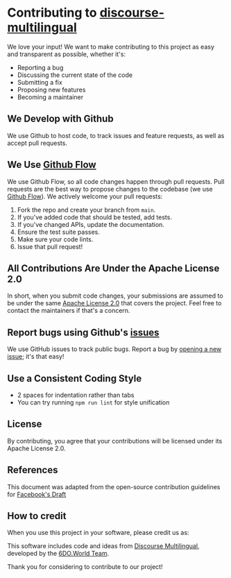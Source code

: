 # Contributing to [discourse-multilingual](https://github.com/6doworld/discourse-multilingual)

 

We love your input! We want to make contributing to this project as easy and transparent as possible, whether it's:

 

- Reporting a bug
- Discussing the current state of the code
- Submitting a fix
- Proposing new features
- Becoming a maintainer

 

## We Develop with Github
We use Github to host code, to track issues and feature requests, as well as accept pull requests.

 

## We Use [Github Flow](https://guides.github.com/introduction/flow/index.html)
We use Github Flow, so all code changes happen through pull requests. Pull requests are the best way to propose changes to the codebase (we use [Github Flow](https://guides.github.com/introduction/flow/index.html)). We actively welcome your pull requests:

 

1. Fork the repo and create your branch from `main`.
2. If you've added code that should be tested, add tests.
3. If you've changed APIs, update the documentation.
4. Ensure the test suite passes.
5. Make sure your code lints.
6. Issue that pull request!

 
## All Contributions Are Under the Apache License 2.0
In short, when you submit code changes, your submissions are assumed to be under the same [Apache License 2.0](https://www.apache.org/licenses/LICENSE-2.0) that covers the project. Feel free to contact the maintainers if that's a concern.
 

## Report bugs using Github's [issues](https://github.com/briandk/transcriptase-atom/issues)
We use GitHub issues to track public bugs. Report a bug by [opening a new issue](https://github.com/6doworld/discourse-multilingual/issues/new); it's that easy!

 

## Use a Consistent Coding Style
* 2 spaces for indentation rather than tabs
* You can try running `npm run lint` for style unification

## License
By contributing, you agree that your contributions will be licensed under its Apache License 2.0.

## References
This document was adapted from the open-source contribution guidelines for [Facebook's Draft](https://github.com/facebook/draft-js)

 

## How to credit
When you use this project in your software, please credit us as:

 

This software includes code and ideas from [Discourse Multilingual](https://github.com/discourse/discourse-multilingual), developed by the [6DO.World Team](https://6do.world).

 

Thank you for considering to contribute to our project!

